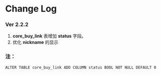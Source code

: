 Change Log
==========

### Ver 2.2.2


1. **core_buy_link** 表增加 **status** 字段。
2. 优化 **nickname** 的显示 


### 注：

```
ALTER TABLE core_buy_link ADD COLUMN status BOOL NOT NULL DEFAULT 0
```



